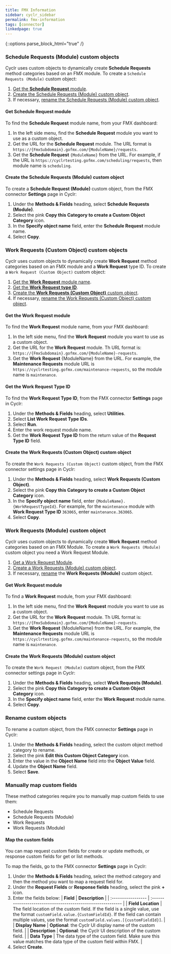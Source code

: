 ```yaml
---
title: FMX Information
sidebar: cyclr_sidebar
permalink: fmx-information
tags: [connector]
linkedpage: true
---
```

{::options parse_block_html="true" /}
<section class="card">

### Schedule Requests (Module) custom objects

Cyclr uses custom objects to dynamically create **Schedule Requests** method categories based on an FMX module. To create a `Schedule Requests (Module)` custom object:

1. [Get the **Schedule Request** module](#get-schedule-request-module).
2. [Create the Schedule Requests (Module) custom object](#create-schedule-requests-module-custom-object).
3. If necessary, [rename the Schedule Requests (Module) custom object](#rename-custom-object).

<a name="get-schedule-request-module"></a>

#### Get Schedule Request module

To find the **Schedule Request** module name, from your FMX dashboard:

1. In the left side menu, find the **Schedule Request** module you want to use as a custom object.
2. Get the URL for the **Schedule Request** module. The URL format is `https://{FmxSubdomain}.gofmx.com/{ModuleName}/requests`.
3. Get the **Schedule Request** `{ModuleName}` from the URL. For example, if the URL is `https://cyclrtesting.gofmx.com/scheduling/requests`, then module name is `scheduling`.

<a name="create-schedule-requests-module-custom-object"></a>

#### Create the Schedule Requests (Module) custom object

To create a **Schedule Request (Module)** custom object, from the FMX connector **Settings** page in Cyclr:

1. Under the **Methods & Fields** heading, select **Schedule Requests (Module)**.
2. Select the pink **Copy this Category to create a Custom Object Category** icon.
3. In the **Specify object name** field, enter the **Schedule Request** module name.
4. Select **Copy**.

### Work Requests (Custom Object) custom objects

Cyclr uses custom objects to dynamically create **Work Request** method categories based on an FMX module and a **Work Request** type ID. To create a `Work Request (Custom Object)` custom object:

1. [Get the **Work Request** module name](#get-work-request-module-custom-object).
2. [Get the **Work Request type ID**](#get-work-request-type-id-custom-object).
3. [Create the **Work Requests (Custom Object)** custom object](#create-work-requests-custom-object-custom-object).
4. If necessary, [rename the Work Requests (Custom Object) custom object](#rename-custom-object).

<a name="get-work-request-module-custom-object"></a>

#### Get the Work Request module

To find the **Work Request** module name, from your FMX dashboard:

1. In the left side menu, find the **Work Request** module you want to use as a custom object.
2. Get the URL for the **Work Request** module. Th URL format is: `https://{FmxSubdomain}.gofmx.com/{ModuleName}-requests`.
3. Get the **Work Request** {ModuleName} from the URL. For example, the **Maintenance Requests** module URL is `https://cyclrtesting.gofmx.com/maintenance-requests`, so the module name is `maintenance`.

<a name="get-work-request-type-id-custom-object"></a>

#### Get the Work Request Type ID

To find the **Work Request Type ID**, from the FMX connector **Settings** page in Cyclr:

1. Under the **Methods & Fields** heading, select **Utilities**.
2. Select **List Work Request Type IDs**.
3. Select **Run**.
4. Enter the work request module name.
5. Get the **Work Request Type ID** from the return value of the **Request Type ID** field.

<a name="create-work-requests-custom-object-custom-object"></a>

#### Create the Work Requests (Custom Object) custom object

To create the `Work Requests (Custom Object)` custom object, from the FMX connector settings page in Cyclr:

1. Under the **Methods & Fields** heading, select **Work Requests (Custom Object)**.
2. Select the pink **Copy this Category to create a Custom Object Category** icon.
3. In the **Specify object name** field, enter `{ModuleName}.{WorkRequestTypeId}`. For example, for the `maintenance` module with **Work Request Type ID** `363065`, enter `maintenance.363065`.
4. Select **Copy**.

### Work Requests (Module) custom object

Cyclr uses custom objects to dynamically create **Work Request** method categories based on an FMX Module. To create a `Work Requests (Module)` custom object you need a Work Request Module.

1. [Get a Work Request Module](#get-work-request-module-module).
2. [Create a Work Requests (Module) custom object](#create-work-requests-module-custom-object).
3. If necessary, [rename](#rename-custom-object) the **Work Requests (Module)** custom object.

<a name="get-work-request-module-module"></a>

#### Get Work Request module

To find a **Work Request** module, from your FMX dashboard:

1. In the left side menu, find the **Work Request** module you want to use as a custom object.
2. Get the URL for the **Work Request** module. Th URL format is: `https://{FmxSubdomain}.gofmx.com/{ModuleName}-requests`.
3. Get the **Work Request** {ModuleName} from the URL. For example, the **Maintenance Requests** module URL is `https://cyclrtesting.gofmx.com/maintenance-requests`, so the module name is `maintenance`.

<a name="create-work-requests-module-custom-object"></a>

#### Create the Work Requests (Module) custom object

To create the `Work Request (Module)` custom object, from the FMX connector settings page in Cyclr:

1. Under the **Methods & Fields** heading, select **Work Requests (Module)**.
2. Select the pink **Copy this Category to create a Custom Object Category** icon.
3. In the **Specify object name** field, enter the **Work Request** module name.
4. Select **Copy**.

<a name="rename-custom-object"></a>

### Rename custom objects

To rename a custom object, from the FMX connector **Settings** page in Cyclr:

1. Under the **Methods & Fields** heading, select the custom object method category to rename.
2. Select the pink **Edit this Custom Object Category** icon.
3. Enter the value in the **Object Name** field into the **Object Value** field.
4. Update the **Object Name** field.
5. Select **Save**.

### Manually map custom fields

These method categories require you to manually map custom fields to use them:

*  Schedule Requests
*  Schedule Requests (Module)
*  Work Requests
*  Work Requests (Module)

#### Map the custom fields

You can map request custom fields for create or update methods, or response custom fields for get or list methods.

To map the fields, go to the FMX connector **Settings** page in Cyclr:

1. Under the **Methods & Fields** heading, select the method category and then the method you want to map a request field for.
2. Under the **Request Fields** or **Response fields** heading, select the pink **+** icon.
3. Enter the fields below:
   | **Field**              | **Description**                                                  |
   | :----------------- | :----------------------------------------------------------- |
   | **Field Location** | The field location of the custom field. If the field is a single value, use the format `customField.value.{CustomFieldId}`. If the field can contain multiple values, use the format `customField.values.[{customFieldId}]`. |
   | **Display Name**   | **Optional**: the Cyclr UI display name of the custom field.     |
   | **Description**    | **Optional**: the Cyclr UI description of the custom field.     |
   | **Data Type**      | The data type of the custom field. Make sure this value matches the data type of the custom field within FMX. |
4. Select **Create**. 

</section>
